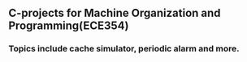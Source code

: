 ## C-projects for Machine Organization and Programming(ECE354)

### Topics include cache simulator, periodic alarm and more.
